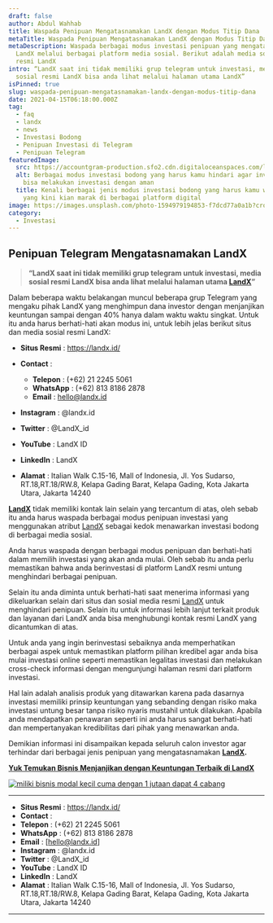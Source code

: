 ```yaml
---
draft: false
author: Abdul Wahhab
title: Waspada Penipuan Mengatasnamakan LandX dengan Modus Titip Dana
metaTitle: Waspada Penipuan Mengatasnamakan LandX dengan Modus Titip Dana
metaDescription: Waspada berbagai modus investasi penipuan yang mengatasnamakan
  LandX melalui berbagai platform media sosial. Berikut adalah media sosial
  resmi LandX
intro: “LandX saat ini tidak memiliki grup telegram untuk investasi, media
  sosial resmi LandX bisa anda lihat melalui halaman utama LandX”
isPinned: true
slug: waspada-penipuan-mengatasnamakan-landx-dengan-modus-titip-dana
date: 2021-04-15T06:18:00.000Z
tag:
  - faq
  - landx
  - news
  - Investasi Bodong
  - Penipuan Investasi di Telegram
  - Penipuan Telegram
featuredImage:
  src: https://accountgram-production.sfo2.cdn.digitaloceanspaces.com/landx_ghost/2021/11/Hati-hati-penipuan-investasi-bodong-yang-mengatasnamakan-LandX-di-Telegram.jpg
  alt: Berbagai modus investasi bodong yang harus kamu hindari agar investasi kamu
    bisa melakukan investasi dengan aman
  title: Kenali berbagai jenis modus investasi bodong yang harus kamu waspadai
    yang kini kian marak di berbagai platform digital
image: https://images.unsplash.com/photo-1594979194853-f7dcd77a0a1b?crop=entropy&cs=tinysrgb&fit=max&fm=jpg&ixid=MnwxMTc3M3wwfDF8c2VhcmNofDN8fHNjYW18ZW58MHx8fHwxNjM5MDI4NjM0&ixlib=rb-1.2.1&q=80&w=1080
category:
  - Investasi
---
```

## **Penipuan Telegram Mengatasnamakan LandX**

> **“LandX saat ini tidak memiliki grup telegram untuk investasi, media sosial resmi LandX bisa anda lihat melalui halaman utama [LandX](https://landx.id/)”**

Dalam beberapa waktu belakangan muncul beberapa grup Telegram yang mengaku pihak LandX yang menghimpun dana investor dengan menjanjikan keuntungan sampai dengan 40% hanya dalam waktu waktu singkat. Untuk itu anda harus berhati-hati akan  modus ini, untuk lebih jelas berikut situs dan media sosial resmi LandX:

* **Situs Resmi**    : https://landx.id/
* **Contact**  : 

  * **Telepon**    : (+62) 21 2245 5061 
  * **WhatsApp**   : (+62) 813 8186 2878 
  * **Email**      : hello@landx.id
* **Instagram**      : @landx.id
* **Twitter**        : @LandX_id
* **YouTube**        : LandX ID
* **LinkedIn**       : LandX
* **Alamat**         : Italian Walk C.15-16, Mall of Indonesia, Jl. Yos Sudarso, RT.18,RT.18/RW.8, Kelapa Gading Barat, Kelapa Gading, Kota Jakarta Utara,  Jakarta 14240

**[LandX](https://landx.id/)** tidak memiliki kontak lain selain yang tercantum di atas, oleh sebab itu anda harus waspada berbagai modus penipuan  investasi yang menggunakan atribut [LandX](https://landx.id/) sebagai kedok menawarkan investasi bodong di berbagai media sosial.

Anda harus waspada dengan berbagai modus penipuan dan berhati-hati dalam memilih investasi yang akan anda mulai. Oleh sebab itu anda perlu memastikan bahwa anda berinvestasi di platform LandX resmi untung menghindari berbagai penipuan.

Selain itu anda diminta untuk berhati-hati saat menerima informasi yang dikeluarkan selain dari situs dan sosial media resmi [LandX](https://landx.id/) untuk menghindari penipuan. Selain itu untuk informasi lebih lanjut terkait produk dan layanan dari LandX anda bisa menghubungi kontak resmi LandX yang dicantumkan di atas.

Untuk anda yang ingin berinvestasi sebaiknya anda memperhatikan berbagai aspek untuk memastikan platform pilihan kredibel agar anda bisa mulai investasi online seperti memastikan legalitas investasi dan melakukan cross-check informasi dengan mengunjungi halaman resmi dari platform investasi.

Hal lain adalah analisis produk yang ditawarkan karena pada dasarnya investasi memiliki prinsip keuntungan yang sebanding dengan risiko maka investasi untung besar tanpa risiko nyaris mustahil untuk dilakukan. Apabila anda mendapatkan penawaran seperti ini anda harus sangat berhati-hati dan mempertanyakan kredibilitas dari pihak yang menawarkan anda.

Demikian informasi ini disampaikan kepada seluruh calon investor agar terhindar dari berbagai jenis penipuan yang mengatasnamakan **[LandX](https://landx.id/).**  

**[Yuk Temukan Bisnis Menjanjikan dengan Keuntungan Terbaik di LandX](https://app.landx.id/?utm_source=Organic+Page&utm_medium=Content+Blog&utm_campaign=BlogLandX&utm_id=Blog)**

[![miliki bisnis modal kecil cuma dengan 1 jutaan dapat 4 cabang ](https://accountgram-production.sfo2.cdn.digitaloceanspaces.com/landx_ghost/2021/11/jadi-owner-bisnis-hanya-1-jutaan-dengan-cuan-yang-sangat-menjanjikan.png)](https://app.landx.id/?utm_source=Organic+Page&utm_medium=Content+Blog&utm_campaign=BlogLandX&utm_id=Blog)

<!--EndFragment-->

- - -

* **Situs Resmi** : <https://landx.id/>
* **Contact** :
* **Telepon** : (+62) 21 2245 5061
* **WhatsApp** : (+62) 813 8186 2878
* **Email** : \[hello@landx.id]
* **Instagram** : @landx.id
* **Twitter** : @LandX_id
* **YouTube** : LandX ID
* **LinkedIn** : LandX
* **Alamat** : Italian Walk C.15-16, Mall of Indonesia, Jl. Yos Sudarso, RT.18,RT.18/RW.8, Kelapa Gading Barat, Kelapa Gading, Kota Jakarta Utara,  Jakarta 14240

- - -